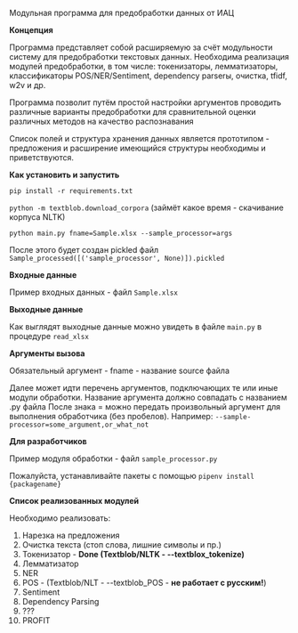 Модульная программа для предобработки данных от ИАЦ

**Концепция**

Программа представляет собой расширяемую за счёт модульности систему для предобработки текстовых данных.
Необходима реализация модулей предобработки, в том числе: токенизаторы, лемматизаторы, классификаторы POS/NER/Sentiment, dependency parserы, очистка, tfidf, w2v и др.

Программа позволит путём простой настройки аргументов проводить различные варианты предобработки для сравнительной оценки различных методов на качество распознавания

Список полей и структура хранения данных является прототипом - предложения и расширение имеющийся структуры необходимы и приветствуются.

**Как установить и запустить**

`pip install -r requirements.txt`

`python -m textblob.download_corpora` (займёт какое время - скачивание корпуса NLTK)

`python main.py fname=Sample.xlsx --sample_processor=args`

После этого будет создан pickled файл `Sample_processed([('sample_processor', None)]).pickled`

**Входные данные**

Пример входных данных - файл `Sample.xlsx`

**Выходные данные**

Как выглядят выходные данные можно увидеть в файле `main.py` в процедуре `read_xlsx`

**Аргументы вызова**

Обязательный аргумент - fname - название source файла

Далее может идти перечень аргументов, подключающих те или иные модули обработки.
Название аргумента должно совпадать с названием .py файла
После знака = можно передать произвольный аргумент для выполнения обработчика (без пробелов). Например: `--sample-processor=some_argument,or_what_not`

**Для разработчиков**

Пример модуля обработки - файл `sample_processor.py`

Пожалуйста, устанавливайте пакеты с помощью `pipenv install {packagename}`

**Список реализованных модулей**

Необходимо реализовать:
1) Нарезка на предложения
2) Очистка текста (стоп слова, лишние символы и пр.)
3) Токенизатор - **Done (Textblob/NLTK - --textblox_tokenize)**
4) Лемматизатор
5) NER
6) POS - (Textblob/NLT - --textblob_POS - **не работает с русским!**)
7) Sentiment
8) Dependency Parsing
10) ???
11) PROFIT
